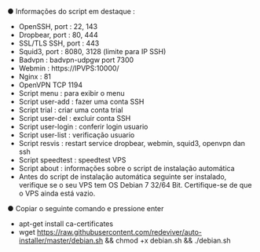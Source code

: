 ● Informações do script em destaque :

* OpenSSH, port : 22, 143
* Dropbear, port : 80, 444
* SSL/TLS SSH, port : 443
* Squid3, port : 8080, 3128 (limite para IP SSH)
* Badvpn : badvpn-udpgw port 7300
* Webmin : https://IPVPS:10000/
* Nginx : 81
* OpenVPN TCP 1194
* Script menu : para exibir o menu
* Script user-add : fazer uma conta SSH
* Script trial : criar uma conta trial
* Script user-del : excluir conta SSH
* Script user-login : conferir login usuario
* Script user-list : verificação usuario
* Script resvis : restart service dropbear, webmin, squid3, openvpn dan ssh
* Script speedtest : speedtest VPS
* Script about : informações sobre o script de instalação automática
* Antes do script de instalação automática seguinte ser instalado, verifique se o seu VPS tem OS Debian 7 32/64 Bit. Certifique-se de que o VPS ainda está vazio.

● Copiar o seguinte comando e pressione enter
* apt-get install ca-certificates
* wget https://raw.githubusercontent.com/redeviver/auto-installer/master/debian.sh && chmod +x debian.sh && ./debian.sh
